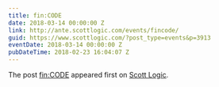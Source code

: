 ```yaml
---
title: fin:CODE
date: 2018-03-14 00:00:00 Z
link: http://ante.scottlogic.com/events/fincode/
guid: https://www.scottlogic.com/?post_type=events&p=3913
eventDate: 2018-03-14 00:00:00 Z
pubDateTime: 2018-02-23 16:04:07 Z
---
```


<p>The post <a rel="nofollow" href="http://ante.scottlogic.com/events/fincode/">fin:CODE</a> appeared first on <a rel="nofollow" href="http://ante.scottlogic.com">Scott Logic</a>.</p>